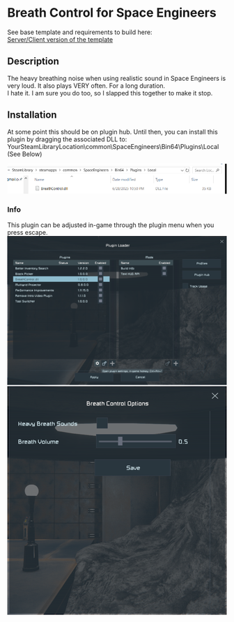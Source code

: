 # Breath Control for Space Engineers

See base template and requirements to build here:  
[Server/Client version of the template](https://github.com/sepluginloader/PluginTemplate)

## Description

The heavy breathing noise when using realistic sound in Space Engineers is very loud. It also plays VERY often. For a long duration.  
I hate it. I am sure you do too, so I slapped this together to make it stop.  

## Installation

At some point this should be on plugin hub. Until then, you can install this plugin by dragging the associated DLL to:  
YourSteamLibraryLocation\common\SpaceEngineers\Bin64\Plugins\Local  (See Below)

![File location](where_to_put.png)

### Info

This plugin can be adjusted in-game through the plugin menu when you press escape.  
![Config screen](config_screen.png)
![Plugin Menu](menu_preview.png)

